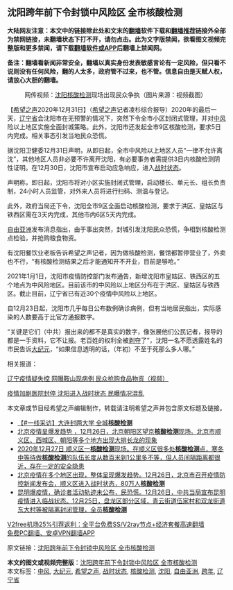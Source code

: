  <h2>沈阳跨年前下令封锁中风险区 全市核酸检测</h2> <p class="notice"><b>大陆网友注意：本文中的链接除此处和文末的<a href="https://github.com/bannedbook/fanqiang" >翻墙</a>软件下载和<a href="https://github.com/killgcd/justmysocks/blob/master/README.md">翻墙推荐</a>链接外全部为禁网链接，未翻墙状态下打不开，请勿点击。此为文字版禁闻，欲看图文视频完整版和更多禁闻，请下载<a href="https://github.com/bannedbook/fanqiang">翻墙软件或APP</a>后翻墙上禁闻网。</p><p>备注：翻墙看新闻非常安全，翻墙以真实身份发表敏感言论有一定风险，但只看不说则没有任何风险，翻的人太多，政府管不过来，也不管。信息自由是天赋人权，请放心大胆的翻墙。</b></p>  <div class="entry"> <figure> <p><figcaption>网传视频：<a href="https://www.bannedbook.org/bnews/tag/%e6%b2%88%e9%98%b3/" class="st_tag internal_tag" rel="tag" title="标签 沈阳 下的日志">沈阳</a><a href="https://www.bannedbook.org/bnews/tag/%E6%A0%B8%E9%85%B8%E6%A3%80%E6%B5%8B/" class="st_tag internal_tag" rel="tag" title="标签 核酸检测 下的日志">核酸检测</a>现场出现民众争执（图片来源：视频截图）</figcaption></figure> <p>【<span class='wp_keywordlink_affiliate'><a href="https://www.soundofhope.org" title="希望之声" target="_blank">希望之声</a></span>2020年12月31日】（<a href="https://www.bannedbook.org/bnews/tag/%e5%b8%8c%e6%9c%9b%e4%b9%8b%e5%a3%b0/" class="st_tag internal_tag" rel="tag" title="标签 希望之声 下的日志">希望之声</a>记者凌杉综合报导）2020年的最后一天，<a href="https://www.bannedbook.org/bnews/tag/%E8%BE%BD%E5%AE%81%E7%9C%81/" class="st_tag internal_tag" rel="tag" title="标签 辽宁省 下的日志">辽宁省</a>会沈阳市在无预警的情况下，突然下令全市小区封闭式管理，并对<a href="https://www.bannedbook.org/bnews/tag/%E4%B8%AD%E9%A3%8E/" class="st_tag internal_tag" rel="tag" title="标签 中风 下的日志">中风</a>险以上地区实施全面封城策略。此外，沈阳市还发起全市9区核酸检测，要求5日内完成。相关事态引发当地民众恐慌。</p> <p>据沈阳卫健委12月31日声明，从即日起，全市中风险以上地区人员“一律不允许离沈”，其他地区人员非必要不许离开沈阳，有必要事务者需提供3日内核酸检测阴性证明。在12月30日，沈阳市宣布启动应急响应，进入<a href="https://www.bannedbook.org/bnews/tag/%E6%88%98%E6%97%B6%E7%8A%B6%E6%80%81/" class="st_tag internal_tag" rel="tag" title="标签 战时状态 下的日志">战时状态</a>。</p> <p>声明称，即日起，沈阳市将对小区实施封闭式管理，启动楼长、单元长、组长负责制，24小时人员监管，对外来人员将进行扫码、测温与登记。</p> <p>此外，政府当局还下令，沈阳全市9区全面启动核酸检测，要求于洪区、皇姑区与铁西区需在3天内完成，其他市内6区5天内完成。</p>  <p><a href="https://www.bannedbook.org/bnews/tag/%e8%87%aa%e7%94%b1%e4%ba%9a%e6%b4%b2/" class="st_tag internal_tag" rel="tag" title="标签 自由亚洲 下的日志">自由亚洲</a>发布消息指出，由于事出突然，封城引发沈阳民众恐慌，争相到核酸检测点检验，并抢购粮食物资。</p> <p></p> <p>有沈阳餐饮业老板告诉希望之声记者，因为做核酸检测，餐馆都暂停营业了，外卖也不行，“有核酸检测结果之后才能通知开不开业，目前是够呛。”</p> <p>2021年1月1日，沈阳市疫情防控部门发布通告，新增沈阳市皇姑区、铁西区的五个地点为中风险地区。目前该市的中风险以上地区分布在于洪区、皇姑区与铁西区。截止目前，辽宁省已有近30个疫情中风险以上地区。</p>  <p>自12月23日起，沈阳市几乎每日公布数例确诊病例，但有当地居民指出，实际感染的人数要高于比官方通报数字。</p> <p>“关键是它们（中共）报出来的都不是真实的数字，像张展他们公民记者，报导的都是一手资料，它不让报。老百姓的权利全被<span class='wp_keywordlink'><a href="https://www.bannedbook.org/forum2/topic21.html" title="《剥夺》 黄建民 著" target="_blank">剥夺</a></span>了”，沈阳一名不愿透露姓名的市民告诉<span class='wp_keywordlink_affiliate'><a href="http://www.epochtimes.com/" title="大纪元" target="_blank">大纪元</a></span>，“如果信息透明的话，（年初）不至于死那么多人哪。”</p> <p></p> <p>相关报道：</p>  <p><a href="https://www.soundofhope.org/post/459122">辽宁疫情疑失控 网曝鞍山现病例 民众抢购食品物资（视频）</a></p> <p><a data-ctorig="https://www.soundofhope.org/post/458755" data-cturl="https://www.google.com/url?client=internal-element-cse&amp;cx=007749283119516952101:0iwnfnkwnek&amp;q=https://www.soundofhope.org/post/458755&amp;sa=U&amp;ved=2ahUKEwj6ycGEufjtAhXNyzgGHRLgDycQFjAEegQIARAC&amp;usg=AOvVaw0lMlZoGMc6RFCV8FjxzsST" href="https://www.google.com/url?client=internal-element-cse&amp;cx=007749283119516952101:0iwnfnkwnek&amp;q=https://www.soundofhope.org/post/458755&amp;sa=U&amp;ved=2ahUKEwj6ycGEufjtAhXNyzgGHRLgDycQFjAEegQIARAC&amp;usg=AOvVaw0lMlZoGMc6RFCV8FjxzsST" target="_blank">疫情加剧医院封停 沈阳进入战时状态 民曝情况混乱</a></p> <p>本文章或节目经希望之声编辑制作，转载请注明希望之声并包含原文标题及链接。</p> <ul class='op-related-articles' title='相关阅读'> <li><a href='https://www.bannedbook.org/bnews/bannedvideo/20201228/1456469.html' target='_blank'>【#一线采访】大连封两大学 全城<b>核酸检测</b></a></li> <li><a href='https://www.bannedbook.org/bnews/bannedvideo/20201228/1456273.html' target='_blank'>北京疫情呈爆发趋势 ，12月26日，北京朝阳区望京<b>核酸检测</b>现场。北京市顺义区、西城区、朝阳等多个地方出现大排长龙的现象</a></li> <li><a href='https://www.bannedbook.org/bnews/bannedvideo/20201227/1455970.html' target='_blank'>2020年12月27日 顺义区一<b>核酸检测</b>现场。在顺义区很多处<b>核酸检测</b>点，寒冬中等待做<b>核酸检测</b>的队伍长度从数百米到1公里多不等，但人员间隔距离都很近，存在一定的安全隐患</a></li> <li><a href='https://www.bannedbook.org/bnews/bannedvideo/20201227/1455959.html' target='_blank'>北京疫情在多个地区出现，整体呈现爆发趋势。12月26日，北京市召开疫情防控新闻发布会，顺义区进入战时状态，80万人<b>核酸检测</b></a></li> <li><a href='https://www.bannedbook.org/bnews/bannedvideo/20201227/1455916.html' target='_blank'>昆明爆疫情，确诊者活动轨迹未公布，民恐慌。12月26日，中共当局宣布昆明疫情进入临战状态。12月25日，盘龙区部分区域，青云街道伍家村和双龙街道东大村等被隔离封闭管理，全员<b>核酸检测</b></a></li> </ul> <p class="texttj"> <a href="https://www.bannedbook.org/forum23/topic22702.html" target="_blank">V2free机场25%引荐返利：全平台免费SS/V2ray节点+经济套餐高速翻墙</a><br/> <a href="https://github.com/bannedbook/fanqiang/wiki/%E7%A6%81%E9%97%BB%E7%BD%91%E5%AE%89%E5%8D%93%E7%BF%BB%E5%A2%99%E6%96%B0%E9%97%BBAPP" target="_blank">免费PC翻墙、安卓VPN翻墙APP</a></p><p>原文链接：<a class="src_link"  href="https://www.soundofhope.org/post/459167" target="_blank">沈阳跨年前下令封锁中风险区 全市核酸检测</a></p> <a name='sharetosocial'></a>       <div><b>本文的图文或视频完整版</b>：<a href='https://www.bannedbook.org/bnews/comments/20210101/1458784.html'>沈阳跨年前下令封锁中风险区 全市核酸检测</a></div>  </div><!--END ENTRY--> <div class="postfooter"> <div>本文标签：<a href="https://www.bannedbook.org/bnews/tag/%E4%B8%AD%E9%A3%8E/" rel="tag">中风</a>, <a href="https://www.bannedbook.org/bnews/tag/%e5%a4%a7%e7%ba%aa%e5%85%83/" rel="tag">大纪元</a>, <a href="https://www.bannedbook.org/bnews/tag/%e5%b8%8c%e6%9c%9b%e4%b9%8b%e5%a3%b0/" rel="tag">希望之声</a>, <a href="https://www.bannedbook.org/bnews/tag/%E6%88%98%E6%97%B6%E7%8A%B6%E6%80%81/" rel="tag">战时状态</a>, <a href="https://www.bannedbook.org/bnews/tag/%E6%A0%B8%E9%85%B8%E6%A3%80%E6%B5%8B/" rel="tag">核酸检测</a>, <a href="https://www.bannedbook.org/bnews/tag/%e6%b2%88%e9%98%b3/" rel="tag">沈阳</a>, <a href="https://www.bannedbook.org/bnews/tag/%e8%87%aa%e7%94%b1%e4%ba%9a%e6%b4%b2/" rel="tag">自由亚洲</a>, <a href="https://www.bannedbook.org/bnews/tag/%E8%B7%A8%E5%B9%B4/" rel="tag">跨年</a>, <a href="https://www.bannedbook.org/bnews/tag/%E8%BE%BD%E5%AE%81%E7%9C%81/" rel="tag">辽宁省</a></div>  </div><!--END POSTFOOTER--> 